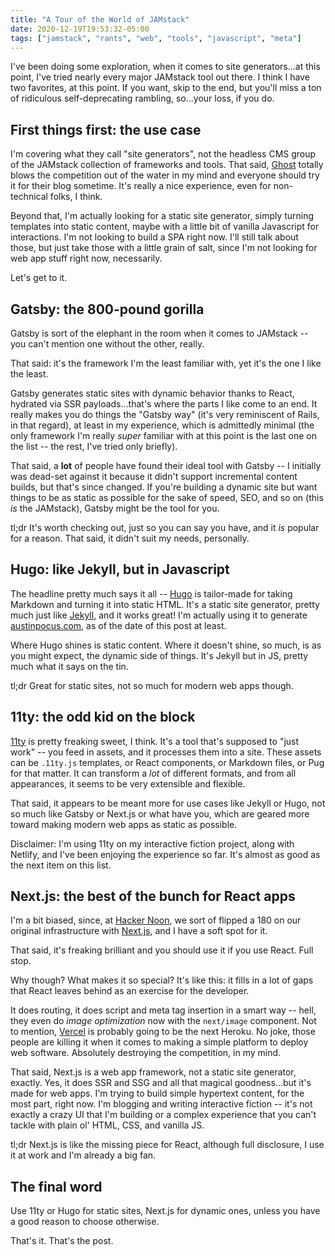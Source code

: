 ```yaml
---
title: "A Tour of the World of JAMstack"
date: 2020-12-19T19:53:32-05:00
tags: ["jamstack", "rants", "web", "tools", "javascript", "meta"]
---
```


I've been doing some exploration, when it comes to site generators...at this point, I've tried nearly every major JAMstack tool out there. I think I have two favorites, at this point. If you want, skip to the end, but you'll miss a ton of ridiculous self-deprecating rambling, so...your loss, if you do.

## First things first: the use case

I'm covering what they call "site generators", not the headless CMS group of the JAMstack collection of frameworks and tools. That said, [Ghost](https://ghost.org/) totally blows the competition out of the water in my mind and everyone should try it for their blog sometime. It's really a nice experience, even for non-technical folks, I think.

Beyond that, I'm actually looking for a static site generator, simply turning templates into static content, maybe with a little bit of vanilla Javascript for interactions. I'm not looking to build a SPA right now. I'll still talk about those, but just take those with a little grain of salt, since I'm not looking for web app stuff right now, necessarily.

Let's get to it.

## Gatsby: the 800-pound gorilla

Gatsby is sort of the elephant in the room when it comes to JAMstack -- you can't mention one without the other, really.

That said: it's the framework I'm the least familiar with, yet it's the one I like the least.

Gatsby generates static sites with dynamic behavior thanks to React, hydrated via SSR payloads...that's where the parts I like come to an end. It really makes you do things the "Gatsby way" (it's very reminiscent of Rails, in that regard), at least in my experience, which is admittedly minimal (the only framework I'm really _super_ familiar with at this point is the last one on the list -- the rest, I've tried only briefly).

That said, a **lot** of people have found their ideal tool with Gatsby -- I initially was dead-set against it because it didn't support incremental content builds, but that's since changed. If you're building a dynamic site but want things to be as static as possible for the sake of speed, SEO, and so on (this _is_ the JAMstack), Gatsby might be the tool for you.

tl;dr It's worth checking out, just so you can say you have, and it _is_ popular for a reason. That said, it didn't suit my needs, personally.

## Hugo: like Jekyll, but in Javascript

The headline pretty much says it all -- [Hugo](https://gohugo.io/) is tailor-made for taking Markdown and turning it into static HTML. It's a static site generator, pretty much just like [Jekyll](https://jekyllrb.com/), and it works great! I'm actually using it to generate [austinpocus.com](https://austinpocus.com/), as of the date of this post at least.

Where Hugo shines is static content. Where it doesn't shine, so much, is as you might expect, the dynamic side of things. It's Jekyll but in JS, pretty much what it says on the tin.

tl;dr Great for static sites, not so much for modern web apps though.

## 11ty: the odd kid on the block

[11ty](https://www.11ty.dev/) is pretty freaking sweet, I think. It's a tool that's supposed to "just work" -- you feed in assets, and it processes them into a site. These assets can be `.11ty.js` templates, or React components, or Markdown files, or Pug for that matter. It can transform a _lot_ of different formats, and from all appearances, it seems to be very extensible and flexible.

That said, it appears to be meant more for use cases like Jekyll or Hugo, not so much like Gatsby or Next.js or what have you, which are geared more toward making modern web apps as static as possible.

Disclaimer: I'm using 11ty on my interactive fiction project, along with Netlify, and I've been enjoying the experience so far. It's almost as good as the next item on this list.

## Next.js: the best of the bunch for React apps

I'm a bit biased, since, at [Hacker Noon](https://hackernoon.com), we sort of flipped a 180 on our original infrastructure with [Next.js](https://nextjs.org/), and I have a soft spot for it.

That said, it's freaking brilliant and you should use it if you use React. Full stop.

Why though? What makes it so special? It's like this: it fills in a lot of gaps that React leaves behind as an exercise for the developer.

It does routing, it does script and meta tag insertion in a smart way -- hell, they even do _image optimization_ now with the `next/image` component. Not to mention, [Vercel](https://vercel.com) is probably going to be the next Heroku. No joke, those people are killing it when it comes to making a simple platform to deploy web software. Absolutely destroying the competition, in my mind.

That said, Next.js is a web app framework, not a static site generator, exactly. Yes, it does SSR and SSG and all that magical goodness...but it's made for web apps. I'm trying to build simple hypertext content, for the most part, right now. I'm blogging and writing interactive fiction -- it's not exactly a crazy UI that I'm building or a complex experience that you can't tackle with plain ol' HTML, CSS, and vanilla JS.

tl;dr Next.js is like the missing piece for React, although full disclosure, I use it at work and I'm already a big fan.

## The final word

Use 11ty or Hugo for static sites, Next.js for dynamic ones, unless you have a good reason to choose otherwise.

That's it. That's the post.
